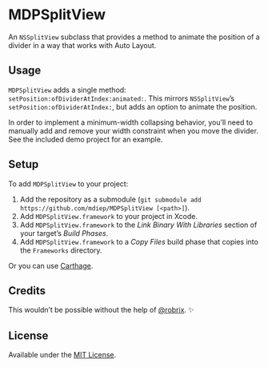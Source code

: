 # MDPSplitView
An `NSSplitView` subclass that provides a method to animate the position of a divider in a way that works with Auto Layout.

## Usage
`MDPSplitView` adds a single method: `setPosition:ofDividerAtIndex:animated:`. This mirrors `NSSplitView`’s `setPosition:ofDividerAtIndex:`, but adds an option to animate the position.

In order to implement a minimum-width collapsing behavior, you’ll need to manually add and remove your width constraint when you move the divider. See the included demo project for an example.

## Setup
To add `MDPSplitView` to your project:

1. Add the repository as a submodule (`git submodule add https://github.com/mdiep/MDPSplitView [<path>]`).
2. Add `MDPSplitView.framework` to your project in Xcode.
3. Add `MDPSplitView.framework` to the _Link Binary With Libraries_ section of your target’s _Build Phases_.
4. Add `MDPSplitView.framework` to a _Copy Files_ build phase that copies into the `Frameworks` directory.

Or you can use [Carthage](https://github.com/Carthage/Carthage/).

## Credits
This wouldn’t be possible without the help of [@robrix](https://github.com/robrix). :sparkles:

## License
Available under the [MIT License](LICENSE.md).
